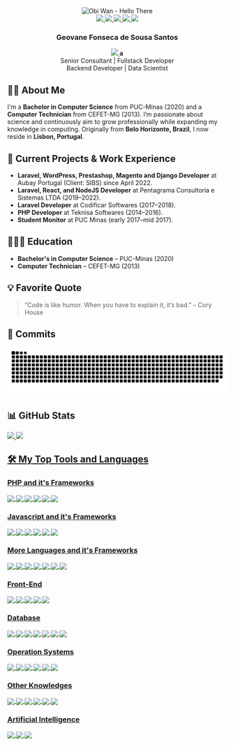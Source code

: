 <div align="center">
    <img src="https://media.giphy.com/media/hUEnpmgX9LyzZfK2xV/giphy.gif" alt="Obi Wan - Hello There" height="150" width="330"/>
</div>
<div align="center">
    <a href = "mailto:geovanefss@gmail.com">
        <img src="https://img.shields.io/badge/Gmail-%23DB4437?style=flat&logo=gmail&logoColor=white">
    </a>
    <a href="https://www.facebook.com/geovanefss">
        <img src="https://img.shields.io/badge/Facebook-%234267B2?style=flat&logo=facebook&logoColor=white">
    </a>
    <a href="https://instagram.com/geovanefonsecass">
        <img src="https://img.shields.io/badge/Instagram-%23E4405F?style=flat&logo=instagram&logoColor=white">
    </a>
    <a href="https://www.linkedin.com/in/geovane-fonseca-51406110b/">
        <img src="https://img.shields.io/badge/LinkedIn-%230077B5?style=flat&logo=linkedin&logoColor=white">
    </a>
    <a href="https://x.com/GeovaneF55">
        <img src="https://img.shields.io/badge/Twitter-100000?style=flat&logo=x&logoColor=white">
    </a>
</div>

<div align="center">
  <h3 align="center">Geovane Fonseca de Sousa Santos</h3>
  <p align="center">
    <b>
        <a href="https://github.com/GeovaneF55">
            <img src="https://img.shields.io/badge/GeovaneF55-100000?style=flat&logo=github&logoColor=white">
        </a>a
    </b>
    <br/>
    Senior Consultant | Fullstack Developer
    <br/>
    Backend Developer | Data Scientist
  </p>
</div>

## 🧔🏻 About Me

I'm a **Bachelor in Computer Science** from PUC-Minas (2020) and a **Computer Technician** from CEFET-MG (2013). I’m passionate about science and continuously aim to grow professionally while expanding my knowledge in computing. Originally from **Belo Horizonte, Brazil**, I now reside in **Lisbon, Portugal**.

## 🚀 Current Projects & Work Experience

- **Laravel, WordPress, Prestashop, Magento and Django Developer** at Aubay Portugal (Client: SIBS) since April 2022.
- **Laravel, React, and NodeJS Developer** at Pentagrama Consultoria e Sistemas LTDA (2019–2022).
- **Laravel Developer** at Codificar Softwares (2017–2018).
- **PHP Developer** at Teknisa Softwares (2014–2016).
- **Student Monitor** at PUC Minas (early 2017–mid 2017).

## 👨🏻‍🎓 Education  
- **Bachelor's in Computer Science** – PUC-Minas (2020)
- **Computer Technician** – CEFET-MG (2013)

## 💡 Favorite Quote

> “Code is like humor. When you have to explain it, it’s bad.” – Cory House

## 🐍 Commits

<picture>
  <source media="(prefers-color-scheme: dark)" srcset="https://github.com/GeovaneF55/GeovaneF55/blob/output/github-snake-dark.svg" />
  <source media="(prefers-color-scheme: light)" srcset="https://github.com/GeovaneF55/GeovaneF55/blob/output/github-snake.svg" />
  <img alt="github-snake" src="https://github.com/GeovaneF55/GeovaneF55/blob/output/github-snake.svg" />
</picture>

## 📊 GitHub Stats

<a href="https://github.com/geovanef55">
<img height="180em" src="https://github-readme-stats.vercel.app/api?username=geovanef55&show_icons=true&hide=issues,contribs&count_private=true&theme=tokyonight"/>
<img height="180em" src="https://github-readme-stats.vercel.app/api/top-langs/?username=geovanef55&layout=compact&langs_count=8&theme=tokyonight&exclude_repo=pucminas,tcc_twitter&hide=jupyter%20notebook,gherkin,twig,smarty,scss"/>
    
## 🛠 My Top Tools and Languages
<!-- https://shields.io/ -->
<!-- https://simpleicons.org/ -->
<!-- https://custom-icon-badges.demolab.com/ -->

### PHP and it's Frameworks

<div style="display: inline_block">
    <img align="center" src="https://img.shields.io/badge/PHP-777BB4?style=flat&logo=php&logoColor=white">
    <img align="center" src="https://img.shields.io/badge/Laravel-F55247?style=flat&logo=laravel&logoColor=white">
    <img align="center" src="https://img.shields.io/badge/WordPress-21759B?style=flat&logo=wordpress&logoColor=white">
    <img align="center" src="https://img.shields.io/badge/WooCommerce-96588A?style=flat&logo=woocommerce&logoColor=white">
    <img align="center" src="https://img.shields.io/badge/Magento-F46B33?style=flat&logo=magento&logoColor=white">
    <img align="center" src="https://img.shields.io/badge/Symfony-%23000000.svg?style=flat&logo=symfony&logoColor=white">
</div>

### Javascript and it's Frameworks

<div style="display: inline_block">
    <img align="center" src="https://img.shields.io/badge/JavaScript-%23F7DF1E?style=flat&logo=javascript&logoColor=black">
    <img align="center" src="https://img.shields.io/badge/TypeScript-007ACC?style=flat&logo=typescript&logoColor=white">
    <img align="center" src="https://img.shields.io/badge/jQuery-%230769AD?style=flat&logo=jquery&logoColor=white">
    <img align="center" src="https://img.shields.io/badge/Vuejs-%2335495e.svg?style=flat&logo=vuedotjs&logoColor=white">
    <img align="center" src="https://img.shields.io/badge/Node.js-%23339933?style=flat&logo=nodedotjs&logoColor=white">
    <img align="center" src="https://img.shields.io/badge/React-%2361DAFB?style=flat&logo=react&logoColor=black">
</div>

### More Languages and it's Frameworks

<div style="display: inline_block">
    <img align="center" src="https://img.shields.io/badge/Python-%233776AB?style=flat&logo=python&logoColor=white">
    <img align="center" src="https://img.shields.io/badge/Django-%23092E20?style=flat&logo=django&logoColor=white">
    <img align="center" src="https://img.shields.io/badge/Java-%23ED8B00?style=flat&logo=openjdk&logoColor=white">
    <img align="center" src="https://img.shields.io/badge/C++-%2300599C?style=flat&logo=cplusplus&logoColor=white">
    <img align="center" src="https://img.shields.io/badge/Scratch-4D97FF?style=flat&logo=scratch&logoColor=white">
    <img align="center" src="https://img.shields.io/badge/Swift-%23FA7343?style=flat&logo=swift&logoColor=white">
    <img align="center" src="https://img.shields.io/badge/Go-00ADD8?style=flat&logo=go&logoColor=white">
</div>

### Front-End

<div style="display: inline_block">
    <img align="center" src="https://img.shields.io/badge/HTML5-%23E34F26?style=flat&logo=html5&logoColor=white">
    <img align="center" src="https://img.shields.io/badge/CSS3-%231572B6?style=flat&logo=css3&logoColor=white">
    <img align="center" src="https://img.shields.io/badge/Bootstrap-%23563D7C?style=flat&logo=bootstrap&logoColor=white">
    <img align="center" src="https://img.shields.io/badge/Tailwind%20CSS-%2306B6D4?style=flat&logo=tailwindcss&logoColor=white">
    <img align="center" src="https://img.shields.io/badge/Sass-000?style=flat&logo=sass&logoColor=white">
</div>

### Database

<div style="display: inline_block">
    <img align="center" src="https://img.shields.io/badge/MySQL-%234479A1?style=flat&logo=mysql&logoColor=white">
    <img align="center" src="https://img.shields.io/badge/MariaDB-003545?style=flat&logo=mariadb&logoColor=white">
    <img align="center" src="https://img.shields.io/badge/Oracle-F80000?style=flat&logo=oracle&logoColor=white">
    <img align="center" src="https://img.shields.io/badge/SQLite-000?style=flat&logo=sqlite&logoColor=white">
    <img align="center" src="https://img.shields.io/badge/PostgreSQL-000?style=flat&logo=postgresql&logoColor=white">
    <img align="center" src="https://img.shields.io/badge/MongoDB-%2347A248?style=flat&logo=mongodb&logoColor=white">
    <img align="center" src="https://img.shields.io/badge/Firebase-000?style=flat&logo=firebase&logoColor=white">
</div>

### Operation Systems

<div style="display: inline_block">
    <img align="center" src="https://img.shields.io/badge/Linux-%23FCC624?style=flat&logo=linux&logoColor=black">
    <img align="center" src="https://img.shields.io/badge/Ubuntu-35495E?style=flat&logo=ubuntu&logoColor=white">
    <img align="center" src="https://img.shields.io/badge/Mac%20OS-000000?style=flat&logo=apple&logoColor=white">
    <img align="center" src="https://custom-icon-badges.demolab.com/badge/Windows-0078D6?logo=windows11&logoColor=white">
    <img align="center" src="https://img.shields.io/badge/iOS-000000?style=flat&logo=apple&logoColor=white">
    <img align="center" src="https://img.shields.io/badge/Android-3DDC84?style=flat&logo=android&logoColor=white">
</div>

### Other Knowledges

<div style="display: inline_block">
    <img align="center" src="https://img.shields.io/badge/Docker-%232496ED?style=flat&logo=docker&logoColor=white">
    <img align="center" src="https://custom-icon-badges.demolab.com/badge/Visual%20Studio%20Code-0078d7.svg?logo=vsc&logoColor=white">
    <img align="center" src="https://img.shields.io/badge/Git-F05032?style=flat&logo=git&logoColor=white">
    <img align="center" src="https://img.shields.io/badge/Markdown-000?style=flat&logo=markdown&logoColor=white">
    <img align="center" src="https://img.shields.io/badge/Jupyter-%23F37626?style=flat&logo=jupyter&logoColor=white">
    <img align="center" src="https://img.shields.io/badge/Arduino-%2300979D?style=flat&logo=arduino&logoColor=white">
</div>

### Artificial Intelligence

<div style="display: inline_block">
    <img align="center" src="https://img.shields.io/badge/ChatGPT-74aa9c?style=flat&logo=openai&logoColor=white">
    <img align="center" src="https://img.shields.io/badge/GitHub%20Copilot-000?style=flat&logo=githubcopilot&logoColor=white">
    <img align="center" src="https://img.shields.io/badge/Google%20Gemini-886FBF?style=flat&logo=googlegemini&logoColor=white">
</div>
